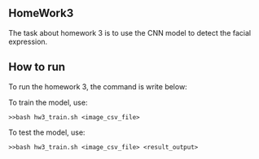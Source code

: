 ## HomeWork3
The task about homework 3 is to use the CNN model to detect the facial expression.

## How to run
To run the homework 3, the command is write below:

To train the model, use:

    >>bash hw3_train.sh <image_csv_file>
    

To test the model, use:

    >>bash hw3_train.sh <image_csv_file> <result_output>